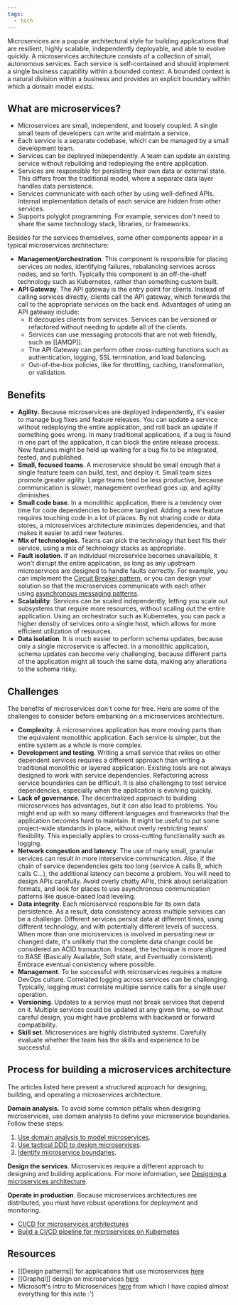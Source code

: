 ```yaml
---
tags:
  - tech
---
```

Microservices are a popular architectural style for building applications that are resilient, highly scalable, independently deployable, and able to evolve quickly. 
A microservices architecture consists of a collection of small, autonomous services. 
Each service is self-contained and should implement a single business capability within a bounded context. 
A bounded context is a natural division within a business and provides an explicit boundary within which a domain model exists.

## What are microservices?

- Microservices are small, independent, and loosely coupled. A single small team of developers can write and maintain a service.
- Each service is a separate codebase, which can be managed by a small development team.
- Services can be deployed independently. A team can update an existing service without rebuilding and redeploying the entire application.
- Services are responsible for persisting their own data or external state. This differs from the traditional model, where a separate data layer handles data persistence.
- Services communicate with each other by using well-defined APIs. Internal implementation details of each service are hidden from other services.
- Supports polyglot programming. For example, services don't need to share the same technology stack, libraries, or frameworks.

Besides for the services themselves, some other components appear in a typical microservices architecture:
- **Management/orchestration**. This component is responsible for placing services on nodes, identifying failures, rebalancing services across nodes, and so forth. Typically this component is an off-the-shelf technology such as Kubernetes, rather than something custom built.
- **API Gateway**. The API gateway is the entry point for clients. Instead of calling services directly, clients call the API gateway, which forwards the call to the appropriate services on the back end. Advantages of using an API gateway include:
	- It decouples clients from services. Services can be versioned or refactored without needing to update all of the clients.
	- Services can use messaging protocols that are not web friendly, such as [[AMQP]].
	- The API Gateway can perform other cross-cutting functions such as authentication, logging, SSL termination, and load balancing.
	- Out-of-the-box policies, like for throttling, caching, transformation, or validation.

## Benefits

- **Agility.** Because microservices are deployed independently, it's easier to manage bug fixes and feature releases. You can update a service without redeploying the entire application, and roll back an update if something goes wrong. In many traditional applications, if a bug is found in one part of the application, it can block the entire release process. New features might be held up waiting for a bug fix to be integrated, tested, and published.
- **Small, focused teams**. A microservice should be small enough that a single feature team can build, test, and deploy it. Small team sizes promote greater agility. Large teams tend be less productive, because communication is slower, management overhead goes up, and agility diminishes.
- **Small code base**. In a monolithic application, there is a tendency over time for code dependencies to become tangled. Adding a new feature requires touching code in a lot of places. By not sharing code or data stores, a microservices architecture minimizes dependencies, and that makes it easier to add new features.
- **Mix of technologies**. Teams can pick the technology that best fits their service, using a mix of technology stacks as appropriate.
- **Fault isolation**. If an individual microservice becomes unavailable, it won't disrupt the entire application, as long as any upstream microservices are designed to handle faults correctly. For example, you can implement the [Circuit Breaker pattern](https://learn.microsoft.com/en-us/azure/architecture/patterns/circuit-breaker), or you can design your solution so that the microservices communicate with each other using [asynchronous messaging patterns](https://learn.microsoft.com/en-us/dotnet/architecture/microservices/architect-microservice-container-applications/asynchronous-message-based-communication).
- **Scalability**. Services can be scaled independently, letting you scale out subsystems that require more resources, without scaling out the entire application. Using an orchestrator such as Kubernetes, you can pack a higher density of services onto a single host, which allows for more efficient utilization of resources.
- **Data isolation**. It is much easier to perform schema updates, because only a single microservice is affected. In a monolithic application, schema updates can become very challenging, because different parts of the application might all touch the same data, making any alterations to the schema risky.

## Challenges

The benefits of microservices don't come for free. Here are some of the challenges to consider before embarking on a microservices architecture.
- **Complexity**. A microservices application has more moving parts than the equivalent monolithic application. Each service is simpler, but the entire system as a whole is more complex.
- **Development and testing**. Writing a small service that relies on other dependent services requires a different approach than writing a traditional monolithic or layered application. Existing tools are not always designed to work with service dependencies. Refactoring across service boundaries can be difficult. It is also challenging to test service dependencies, especially when the application is evolving quickly.
- **Lack of governance**. The decentralized approach to building microservices has advantages, but it can also lead to problems. You might end up with so many different languages and frameworks that the application becomes hard to maintain. It might be useful to put some project-wide standards in place, without overly restricting teams' flexibility. This especially applies to cross-cutting functionality such as logging.
- **Network congestion and latency**. The use of many small, granular services can result in more interservice communication. Also, if the chain of service dependencies gets too long (service A calls B, which calls C...), the additional latency can become a problem. You will need to design APIs carefully. Avoid overly chatty APIs, think about serialization formats, and look for places to use asynchronous communication patterns like queue-based load leveling.
- **Data integrity**. Each microservice responsible for its own data persistence. As a result, data consistency across multiple services can be a challenge. Different services persist data at different times, using different technology, and with potentially different levels of success. When more than one microservices is involved in persisting new or changed date, it's unlikely that the complete data change could be considered an ACID transaction. Instead, the technique is more aligned to BASE (Basically Available, Soft state, and Eventually consistent). Embrace eventual consistency where possible.
- **Management**. To be successful with microservices requires a mature DevOps culture. Correlated logging across services can be challenging. Typically, logging must correlate multiple service calls for a single user operation.
- **Versioning**. Updates to a service must not break services that depend on it. Multiple services could be updated at any given time, so without careful design, you might have problems with backward or forward compatibility.
- **Skill set**. Microservices are highly distributed systems. Carefully evaluate whether the team has the skills and experience to be successful.

## Process for building a microservices architecture

The articles listed here present a structured approach for designing, building, and operating a microservices architecture.

**Domain analysis.** To avoid some common pitfalls when designing microservices, use domain analysis to define your microservice boundaries. Follow these steps:

1. [Use domain analysis to model microservices](https://learn.microsoft.com/en-us/azure/architecture/microservices/model/domain-analysis).
2. [Use tactical DDD to design microservices](https://learn.microsoft.com/en-us/azure/architecture/microservices/model/tactical-ddd).
3. [Identify microservice boundaries](https://learn.microsoft.com/en-us/azure/architecture/microservices/model/microservice-boundaries).

**Design the services**. Microservices require a different approach to designing and building applications. For more information, see [Designing a microservices architecture](https://learn.microsoft.com/en-us/azure/architecture/microservices/design/).

**Operate in production**. Because microservices architectures are distributed, you must have robust operations for deployment and monitoring.

- [CI/CD for microservices architectures](https://learn.microsoft.com/en-us/azure/architecture/microservices/ci-cd)
- [Build a CI/CD pipeline for microservices on Kubernetes](https://learn.microsoft.com/en-us/azure/architecture/microservices/ci-cd-kubernetes)

## Resources

- [[Design patterns]] for applications that use microservices [here](https://medium.com/@madhukaudantha/microservice-architecture-and-design-patterns-for-microservices-e0e5013fd58a)
- [[Graphql]] design on microservices [here](https://medium.com/@mena.meseha/practice-of-graphql-in-microservice-architecture-e8f2d698f93b)
-  Microsoft's intro to Microservices [here](https://learn.microsoft.com/en-us/azure/architecture/microservices/) from which I have copied almost everything for this note :')